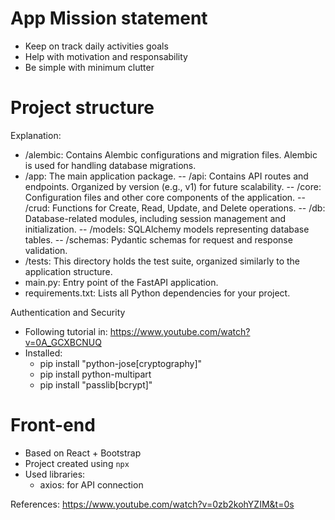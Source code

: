 # App Mission statement

- Keep on track daily activities goals
- Help with motivation and responsability
- Be simple with minimum clutter

# Project structure

Explanation:

- /alembic: Contains Alembic configurations and migration files. Alembic is used for handling database migrations.
- /app: The main application package.
  -- /api: Contains API routes and endpoints. Organized by version (e.g., v1) for future scalability.
  -- /core: Configuration files and other core components of the application.
  -- /crud: Functions for Create, Read, Update, and Delete operations.
  -- /db: Database-related modules, including session management and initialization.
  -- /models: SQLAlchemy models representing database tables.
  -- /schemas: Pydantic schemas for request and response validation.
- /tests: This directory holds the test suite, organized similarly to the application structure.
- main.py: Entry point of the FastAPI application.
- requirements.txt: Lists all Python dependencies for your project.

Authentication and Security

- Following tutorial in: https://www.youtube.com/watch?v=0A_GCXBCNUQ
- Installed:
  - pip install "python-jose[cryptography]"
  - pip install python-multipart
  - pip install "passlib[bcrypt]"

# Front-end

- Based on React + Bootstrap
- Project created using `npx`
- Used libraries:
  - axios: for API connection

References: https://www.youtube.com/watch?v=0zb2kohYZIM&t=0s
